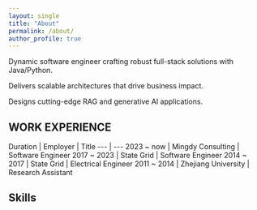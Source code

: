 ```yaml
---
layout: single
title: "About"
permalink: /about/
author_profile: true
---
```



Dynamic software engineer crafting robust full-stack solutions with Java/Python.

Delivers scalable architectures that drive business impact.

Designs cutting-edge RAG and generative AI applications.


## WORK EXPERIENCE

Duration | Employer | Title
--- | ---
2023 ~ now | Mingdy Consulting | Software Engineer
2017 ~ 2023 | State Grid | Software Engineer
2014 ~ 2017 | State Grid | Electrical Engineer
2011 ~ 2014 | Zhejiang University | Research Assistant

## Skills


<div class="skills-container">  
  <div class="chart-container">  
    <canvas id="skillsRadarChart"></canvas>  
  </div>  
</div>  

<script src="https://cdn.jsdelivr.net/npm/chart.js"></script>  

<script>  
document.addEventListener('DOMContentLoaded', function() {  
  const ctx = document.getElementById('skillsRadarChart').getContext('2d');  
  
  const allLabels = [  
    'Java', 'Python', 'Javascript', 'HTML', 'CSS', 'SQL',  
    // Python Web 
    'Flask', 'Django', 'Flask-RESTful', 'Flask-Login', 'Redis-Py', 'SQLAlchemy', 'Jinja',  
    // Java Web
    'Servlet', 'Spring', 'Struts', 'Hibernate', 'Maven', 'WebSocket', 'ElasticSearch',  
    // front end  
    'Vue.js', 'Bootstrap', 'Ajax',  
    // GenAI  
    'LangChain', 'FAISS', 'OpenAI API / HF', 'Sentence Transformers', 'Streamlit'  
  ];  
  
  const skillsData = {  
    labels: allLabels,  
    datasets: [  
      {  
        label: 'PL',  
        data: [5, 5, 4, 5, 4, 5, 0, 0, 0, 0, 0, 0, 0, 0, 0, 0, 0, 0, 0, 0, 0, 0, 0, 0, 0, 0, 0, 0],  
        backgroundColor: 'rgba(54, 162, 235, 0.2)',  
        borderColor: 'rgba(54, 162, 235, 1)',  
        pointBackgroundColor: 'rgba(54, 162, 235, 1)',  
        pointBorderColor: '#fff',  
        pointHoverBackgroundColor: '#fff',  
        pointHoverBorderColor: 'rgba(54, 162, 235, 1)'  
      },  
      {  
        label: 'Python Web',  
        data: [0, 0, 0, 0, 0, 0, 5, 5, 5, 5, 5, 4, 5, 0, 0, 0, 0, 0, 0, 0, 0, 0, 0, 0, 0, 0, 0, 0],  
        backgroundColor: 'rgba(75, 192, 192, 0.2)',  
        borderColor: 'rgba(75, 192, 192, 1)',  
        pointBackgroundColor: 'rgba(75, 192, 192, 1)',  
        pointBorderColor: '#fff',  
        pointHoverBackgroundColor: '#fff',  
        pointHoverBorderColor: 'rgba(75, 192, 192, 1)'  
      },  
      {  
        label: 'Java Web',  
        data: [0, 0, 0, 0, 0, 0, 0, 0, 0, 0, 0, 0, 0, 5, 4, 4, 4, 4, 4, 4, 0, 0, 0, 0, 0, 0, 0, 0],  
        backgroundColor: 'rgba(255, 159, 64, 0.2)',  
        borderColor: 'rgba(255, 159, 64, 1)',  
        pointBackgroundColor: 'rgba(255, 159, 64, 1)',  
        pointBorderColor: '#fff',  
        pointHoverBackgroundColor: '#fff',  
        pointHoverBorderColor: 'rgba(255, 159, 64, 1)'  
      },  
      {  
        label: 'Front',  
        data: [0, 0, 0, 0, 0, 0, 0, 0, 0, 0, 0, 0, 0, 0, 0, 0, 0, 0, 0, 0, 3, 4, 3, 0, 0, 0, 0, 0],  
        backgroundColor: 'rgba(255, 99, 132, 0.2)',  
        borderColor: 'rgba(255, 99, 132, 1)',  
        pointBackgroundColor: 'rgba(255, 99, 132, 1)',  
        pointBorderColor: '#fff',  
        pointHoverBackgroundColor: '#fff',  
        pointHoverBorderColor: 'rgba(255, 99, 132, 1)'  
      },  
      {  
        label: 'GenAI',  
        data: [0, 0, 0, 0, 0, 0, 0, 0, 0, 0, 0, 0, 0, 0, 0, 0, 0, 0, 0, 0, 0, 0, 0, 5, 4, 5, 4, 5],  
        backgroundColor: 'rgba(153, 102, 255, 0.2)',  
        borderColor: 'rgba(153, 102, 255, 1)',  
        pointBackgroundColor: 'rgba(153, 102, 255, 1)',  
        pointBorderColor: '#fff',  
        pointHoverBackgroundColor: '#fff',  
        pointHoverBorderColor: 'rgba(153, 102, 255, 1)'  
      }  
    ]  
  };  
  
  const options = {  
    scales: {  
      r: {  
        angleLines: { display: true },  
        suggestedMin: 0,  
        suggestedMax: 5,  
        ticks: {  
          stepSize: 1,  
          callback: function(value) {  
            if (value === 0) return '';  
            return value.toString();  
          }  
        }  
      }  
    },  
    plugins: {  
      legend: {   
        position: 'top',  
        labels: {  
          font: {  
            size: 14  
          }  
        }  
      },  
      tooltip: {  
        callbacks: {  
          label: function(context) {  
            const datasetLabel = context.dataset.label || '';  
            const label = context.label || '';  
            const value = context.raw || 0;  
            if (value === 0) return null;  
            const skillLevel = ['1', '2', '3', '4', '5'][value-1];  
            return `${datasetLabel} - ${label}: ${value}/5 (${skillLevel})`;  
          }  
        }  
      }  
    },  
    elements: {  
      line: {  
        borderWidth: 3  
      }  
    },  
    responsive: true,  
    maintainAspectRatio: false  
  };  
  
  const skillsRadarChart = new Chart(ctx, {  
    type: 'radar',  
    data: skillsData,  
    options: options  
  });  
});  
</script>  

<style>  
.skills-container {  
  margin: 2rem auto;  
  max-width: 900px;  
}  
.chart-container {  
  position: relative;  
  height: 700px;  
  width: 100%;  
  margin: 0 auto;  
}  
@media (max-width: 768px) {  
  .chart-container {  
    height: 600px;  
  }  
}  
</style>  

